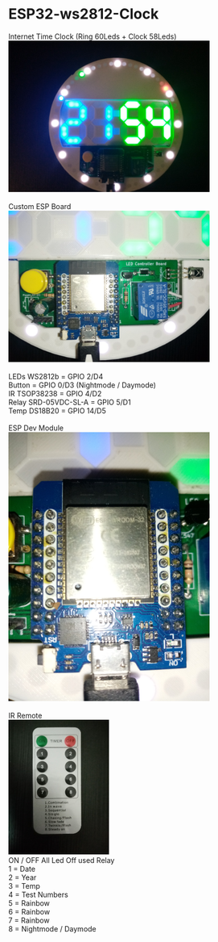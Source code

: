 # ESP32-ws2812-Clock<br>
Internet Time Clock (Ring 60Leds + Clock 58Leds)<br>
<img src="/images/ESP32_WS2812b_Uhr.jpg" width="400px"><br>
<br>
Custom ESP Board<br>
<img src="/images/board.jpg" width="400px"><br>
<br>
LEDs WS2812b          = GPIO 2/D4<br>
Button                = GPIO 0/D3 (Nightmode / Daymode)<br>
IR TSOP38238          = GPIO 4/D2<br>
Relay SRD-05VDC-SL-A  = GPIO 5/D1<br>
Temp DS18B20          = GPIO 14/D5<br>
<br>
ESP Dev Module<br>
<img src="/images/ESP32_d1_mini.jpg" width="400px"><br>
<br>
IR Remote<br>
<img src="/images/IR_Remote.jpg" width="200px"><br>
ON / OFF All Led Off used Relay<br>
1 = Date<br>
2 = Year<br>
3 = Temp<br>
4 = Test Numbers<br>
5 = Rainbow <br>
6 = Rainbow<br>
7 = Rainbow<br>
8 = Nightmode / Daymode<br>
